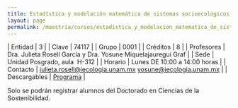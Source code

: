 ```yaml
---
title: Estadística y modelación matemática de sistemas socioecológicos en R
layout: page
permalink: /maestria/cursos/estadistica_y_modelacion_matematica_de_sistemas_socioecologicos_en_r/
---
```




| Entidad | 3 |
| Clave | 74117 |
| Grupo | 0001 |
| Créditos | 8 |
| Profesores | Dra. Julieta Rosell García y Dra. Yosune Miquelajauregui Graf |
| Sede | Unidad Posgrado, aula&nbsp; H-312 |
| Horario | Lunes DE 10:00 a 14:00 horas |
| Contacto | <julieta.rosell@iecologia.unam.mx> <yosune@iecologia.unam.mx> |
| Descargables |  [Programa](/assets/docs/cursos/estadistica_modelacion_matematica_sistemas_socioecologicos_r.pdf) |


Solo se podrán registrar alumnos del Doctorado en Ciencias de la Sostenibilidad.
